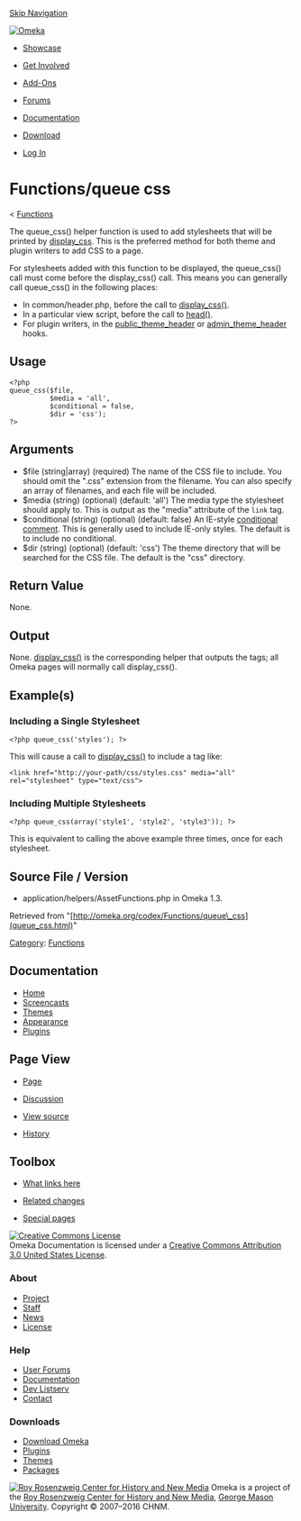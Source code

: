 <div id="wrap">

[Skip Navigation](queue_css.html#content)
<div id="header">

<div class="padding">

<span
id="logo">[![Omeka](http://omeka.org/ui/i/logo-horizontal-288px.gif)](../../index.html)</span>
<div id="search-form">

</div>

-   <div id="nav-showcase">

    </div>

    [Showcase](../../showcase.1.html)
-   <div id="nav-involved">

    </div>

    [Get Involved](../../index.html%3Fp=124.html)
-   <div id="nav-addons">

    </div>

    [Add-Ons](../../add-ons.1.html)
-   <div id="nav-forums">

    </div>

    [Forums](../../forums/topic/mysqli-stmt.bind-result.html)
-   <div id="nav-documentation">

    </div>

    [Documentation](http://omeka.org/codex/)
-   <div id="nav-download">

    </div>

    [Download](../../download.1.html)

</div>

</div>

<div id="content">

<div class="padding">

<div id="user-meta">

-   <div id="pt-login">

    </div>

    [Log
    In](http://omeka.org/c/index.php?title=Special:UserLogin&returnto=Functions/queue%20css)

</div>

Functions/queue css
===================

<div id="contentSub">

<span class="subpages">&lt;
[Functions](../Functions.html "Functions")</span>

</div>

<div id="primary">

The queue\_css() helper function is used to add stylesheets that will be
printed by [display\_css](display_css.html "Functions/display css").
This is the preferred method for both theme and plugin writers to add
CSS to a page.

For stylesheets added with this function to be displayed, the
queue\_css() call must come before the display\_css() call. This means
you can generally call queue\_css() in the following places:

-   In common/header.php, before the call to
    [display\_css()](display_css.html "Functions/display css").
-   In a particular view script, before the call to
    [head()](head.html "Functions/head").
-   For plugin writers, in the
    [public\_theme\_header](../Hooks/public_theme_header.html "Hooks/public theme header")
    or
    [admin\_theme\_header](../Hooks/admin_theme_header.html "Hooks/admin theme header") hooks.

<span id="Usage" class="mw-headline"> Usage </span>
---------------------------------------------------

<div class="mw-geshi mw-content-ltr" dir="ltr">

<div class="php source-php">

``` {.de1}
<?php
queue_css($file, 
          $media = 'all',
          $conditional = false,
          $dir = 'css');
?>
```

</div>

</div>

<span id="Arguments" class="mw-headline"> Arguments </span>
-----------------------------------------------------------

-   \$file (string|array) (required) The name of the CSS file
    to include. You should omit the ".css" extension from the filename.
    You can also specify an array of filenames, and each file will
    be included.
-   \$media (string) (optional) (default: 'all') The media type the
    stylesheet should apply to. This is output as the "media" attribute
    of the `link` tag.
-   \$conditional (string) (optional) (default: false) An IE-style
    [conditional
    comment](http://en.wikipedia.org/wiki/Conditional_comment "wikipedia:Conditional comment").
    This is generally used to include IE-only styles. The default is to
    include no conditional.
-   \$dir (string) (optional) (default: 'css') The theme directory that
    will be searched for the CSS file. The default is the
    "css" directory.

<span id="Return_Value" class="mw-headline"> Return Value </span>
-----------------------------------------------------------------

None.

<span id="Output" class="mw-headline"> Output </span>
-----------------------------------------------------

None.
[display\_css()](../Theme_API/display_css.html "Theme API/display css")
is the corresponding helper that outputs the tags; all Omeka pages will
normally call display\_css().

<span id="Example.28s.29" class="mw-headline"> Example(s) </span>
-----------------------------------------------------------------

### <span id="Including_a_Single_Stylesheet" class="mw-headline"> Including a Single Stylesheet </span>

<div class="mw-geshi mw-content-ltr" dir="ltr">

<div class="php source-php">

``` {.de1}
<?php queue_css('styles'); ?>
```

</div>

</div>

This will cause a call to
[display\_css()](../Theme_API/display_css.html "Theme API/display css")
to include a tag like:

<div class="mw-geshi mw-content-ltr" dir="ltr">

<div class="xml source-xml">

``` {.de1}
<link href="http://your-path/css/styles.css" media="all" rel="stylesheet" type="text/css">
```

</div>

</div>

### <span id="Including_Multiple_Stylesheets" class="mw-headline"> Including Multiple Stylesheets </span>

<div class="mw-geshi mw-content-ltr" dir="ltr">

<div class="php source-php">

``` {.de1}
<?php queue_css(array('style1', 'style2', 'style3')); ?>
```

</div>

</div>

This is equivalent to calling the above example three times, once for
each stylesheet.

<span id="Source_File_.2F_Version" class="mw-headline"> Source File / Version </span>
-------------------------------------------------------------------------------------

-   application/helpers/AssetFunctions.php in Omeka 1.3.

<div class="printfooter">

Retrieved from
"[http://omeka.org/codex/Functions/queue\_css](queue_css.html)"

</div>

<div id="catlinks" class="catlinks">

<div id="mw-normal-catlinks">

[Category](http://omeka.org/codex/Special:Categories "Special:Categories"):
<span
dir="ltr">[Functions](../Category:Functions.html "Category:Functions")</span>

</div>

</div>

</div>

<div id="secondary">

<div class="portlet">

Documentation
-------------

-   [Home](http://omeka.org/codex/)
-   [Screencasts](http://omeka.org/codex/Screencasts)
-   [Themes](http://omeka.org/codex/Managing_Themes_2.0)
-   [Appearance](http://omeka.org/codex/Managing_Appearance_2.0)
-   [Plugins](http://omeka.org/codex/Plugins2.0)

</div>

<div class="portlet">

Page View
---------

-   <div id="nav-page">

    </div>

    [Page](queue_css.html)
-   <div id="nav-discussion">

    </div>

    [Discussion](http://omeka.org/c/index.php?title=Talk:Functions/queue_css&action=edit&redlink=1)
-   <div id="nav-view_source">

    </div>

    [View
    source](http://omeka.org/c/index.php?title=Functions/queue_css&action=edit)
-   <div id="nav-history">

    </div>

    [History](http://omeka.org/c/index.php?title=Functions/queue_css&action=history)

</div>

<div id="wiki-toolbox" class="portlet">

Toolbox
-------

-   <div id="t-whatlinkshere">

    </div>

    [What links here](../Special:WhatLinksHere/Functions/queue_css.html)
-   <div id="t-recentchangeslinked">

    </div>

    [Related
    changes](../Special:RecentChangesLinked/Functions/queue_css.html)
-   <div id="t-specialpages">

    </div>

    [Special pages](http://omeka.org/codex/Special:SpecialPages)

</div>

[![Creative Commons
License](https://i.creativecommons.org/l/by/3.0/us/88x31.png)](http://creativecommons.org/licenses/by/3.0/us/)\
Omeka Documentation is licensed under a [Creative Commons Attribution
3.0 United States
License](http://creativecommons.org/licenses/by/3.0/us/).

</div>

</div>

</div>

<div id="footer">

<div class="padding">

<div id="sitemap">

<div class="section">

### About

-   [Project](../../index.html%3Fp=2.html)
-   [Staff](../../index.html%3Fp=3.html)
-   [News](../../blog.1.html)
-   [License](http://www.gnu.org/copyleft/gpl.html)

</div>

<div class="section">

### Help

-   [User Forums](../../forums/topic/mysqli-stmt.bind-result.html)
-   [Documentation](http://omeka.org/codex/)
-   [Dev Listserv](http://groups.google.com/group/omeka-dev)
-   [Contact](http://omeka.org/contact/)

</div>

<div class="section">

### Downloads

-   [Download Omeka](../../download.1.html)
-   [Plugins](../../plugins.html)
-   [Themes](../../download/themes/index.html)
-   [Packages](../../index.html%3Fp=222.html)

</div>

</div>

<div id="chnm-meta">

<span id="chnm-logo">[![Roy Rosenzweig Center for History and New
Media](http://omeka.org/ui/i/rrchnm-logo-regular.gif)](http://chnm.gmu.edu)</span>
Omeka is a project of the [Roy Rosenzweig Center for History and New
Media](http://chnm.gmu.edu), [George Mason
University](http://www.gmu.edu). Copyright © 2007–2016 CHNM.

</div>

</div>

</div>

</div>
